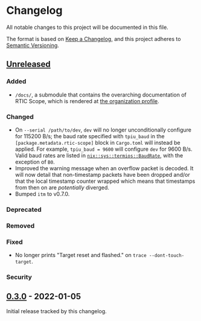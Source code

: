 # Changelog
All notable changes to this project will be documented in this file.

The format is based on [Keep a Changelog](https://keepachangelog.com/en/1.0.0/),
and this project adheres to [Semantic Versioning](https://semver.org/spec/v2.0.0.html).

## [Unreleased]
### Added
- `/docs/`, a submodule that contains the overarching documentation of RTIC Scope, which is rendered at [the organization profile](https://github.com/rtic-scope).

### Changed
- On `--serial /path/to/dev`, `dev` will no longer unconditionally configure for 115200 B/s; the baud rate specified with `tpiu_baud` in the `[package.metadata.rtic-scope]` block in `Cargo.toml` will instead be applied.
  For example, `tpiu_baud = 9600` will configure `dev` for 9600 B/s.
  Valid baud rates are listed in [`nix::sys::termios::BaudRate`](https://docs.rs/nix/0.23.1/nix/sys/termios/enum.BaudRate.html), with the exception of `B0`.
- Improved the warning message when an overflow packet is decoded.
  It will now detail that non-timestamp packets have been dropped and/or that the local timestamp counter wrapped which means that timestamps from then on are *potentially* diverged.
- Bumped `itm` to v0.7.0.

### Deprecated

### Removed

### Fixed
- No longer prints "Target reset and flashed." on `trace --dont-touch-target`.

### Security

## [0.3.0] - 2022-01-05
Initial release tracked by this changelog.

[Unreleased]: https://github.com/rtic-scope/cargo-rtic-scope/compare/v0.3.0...HEAD
[0.3.0]: https://github.com/rtic-scope/cargo-rtic-scope/releases/tag/v0.3.0
